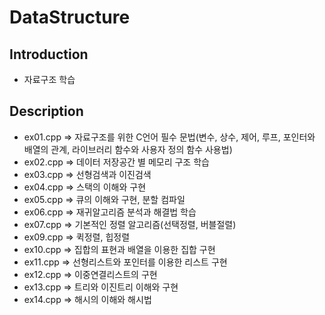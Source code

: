 # DataStructure

## Introduction
 - 자료구조 학습

## Description
- ex01.cpp => 자료구조를 위한 C언어 필수 문법(변수, 상수, 제어, 루프, 포인터와 배열의 관계, 라이브러리 함수와 사용자 정의 함수 사용법)
- ex02.cpp => 데이터 저장공간 별 메모리 구조 학습
- ex03.cpp => 선형검색과 이진검색 
- ex04.cpp => 스택의 이해와 구현 
- ex05.cpp => 큐의 이해와 구현, 분할 컴파일 
- ex06.cpp => 재귀알고리즘 분석과 해결법 학습 
- ex07.cpp => 기본적인 정렬 알고리즘(선택정렬, 버블절렬)  
- ex09.cpp => 퀵정렬, 힙정렬
- ex10.cpp => 집합의 표현과 배열을 이용한 집합 구현
- ex11.cpp => 선형리스트와 포인터를 이용한 리스트 구현
- ex12.cpp => 이중연결리스트의 구현  
- ex13.cpp => 트리와 이진트리 이해와 구현  
- ex14.cpp => 해시의 이해와 해시법 
